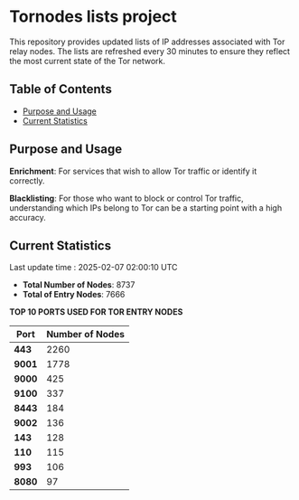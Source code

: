 # Tornodes lists project

This repository provides updated lists of IP addresses associated with Tor relay nodes. The lists are refreshed every 30 minutes to ensure they reflect the most current state of the Tor network.

## Table of Contents

- [Purpose and Usage](#purpose-and-usage)
- [Current Statistics](#current-statistics)


## Purpose and Usage

**Enrichment**: For services that wish to allow Tor traffic or identify it correctly.

**Blacklisting**: For those who want to block or control Tor traffic, understanding which IPs belong to Tor can be a starting point with a high accuracy.

## Current Statistics

Last update time : 2025-02-07 02:00:10 UTC

- **Total Number of Nodes**: 8737
- **Total of Entry Nodes**: 7666

**TOP 10 PORTS USED FOR TOR ENTRY NODES**

| **Port** | **Number of Nodes** |
|------|-----------------|
| **443**   | 2260  |
| **9001**   | 1778  |
| **9000**   | 425  |
| **9100**   | 337  |
| **8443**   | 184  |
| **9002**   | 136  |
| **143**   | 128  |
| **110**   | 115  |
| **993**   | 106  |
| **8080**   | 97  |


